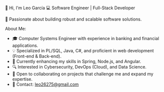 👋 Hi, I'm Leo García
💻 Software Engineer | Full-Stack Developer

🚀 Passionate about building robust and scalable software solutions.

About Me:
- 🎓 Computer Systems Engineer with experience in banking and financial applications.
- 💡 Specialized in PL/SQL, Java, C#, and proficient in web development (Front-end & Back-end).
- 🌱 Currently enhancing my skills in Spring, Node.js, and Angular.
- 🔍 Interested in Cybersecurity, DevOps (Cloud), and Data Science.
- 🤝 Open to collaborating on projects that challenge me and expand my expertise.
- 📩 Contact: leo26275@gmail.com

<!---
leo26275/leo26275 is a ✨ special ✨ repository because its `README.md` (this file) appears on your GitHub profile.
You can click the Preview link to take a look at your changes.
--->
